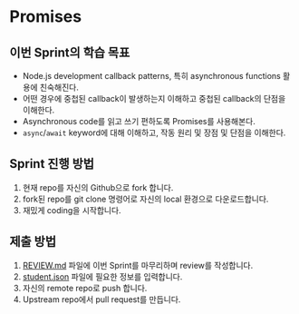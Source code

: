 # Promises

## 이번 Sprint의 학습 목표

- Node.js development callback patterns, 특히 asynchronous functions 활용에 친숙해진다.
- 어떤 경우에 중첩된 callback이 발생하는지 이해하고 중첩된 callback의 단점을 이해한다.
- Asynchronous code를 읽고 쓰기 편하도록 Promises를 사용해본다.
- `async`/`await` keyword에 대해 이해하고, 작동 원리 및 장점 및 단점을 이해한다.

## Sprint 진행 방법

1. 현재 repo를 자신의 Github으로 fork 합니다.
2. fork된 repo를 git clone 명령어로 자신의 local 환경으로 다운로드합니다.
3. 재밌게 coding을 시작합니다.

## 제출 방법

1. [REVIEW.md](REVIEW.md) 파일에 이번 Sprint를 마무리하며 review를 작성합니다.
2. [student.json](student.json) 파일에 필요한 정보를 입력합니다.
3. 자신의 remote repo로 push 합니다.
4. Upstream repo에서 pull request를 만듭니다.
